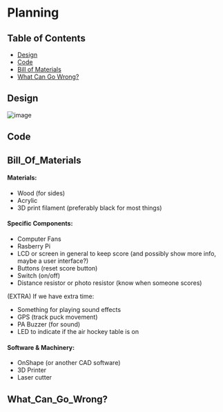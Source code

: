 # Planning

## Table of Contents
* [Design](#Design)
* [Code](#Code)
* [Bill of Materials](#Bill_Of_Materials)
* [What Can Go Wrong?](#What_Can_Go_Wrong?)
## Design

![image](https://user-images.githubusercontent.com/71342159/205669947-7beeb2ce-b330-4331-a39b-51d8935d369e.png)

## Code

## Bill_Of_Materials

#### Materials:
- Wood (for sides)
- Acrylic
- 3D print filament (preferably black for most things)

#### Specific Components:
- Computer Fans
- Rasberry Pi
- LCD or screen in general to keep score (and possibly show more info, maybe a user interface?)
- Buttons (reset score button)
- Switch (on/off)
- Distance resistor or photo resistor (know when someone scores)

(EXTRA) If we have extra time:
- Something for playing sound effects
- GPS (track puck movement)
- PA Buzzer (for sound)
- LED to indicate if the air hockey table is on

#### Software & Machinery:
- OnShape (or another CAD software)
- 3D Printer
- Laser cutter

## What_Can_Go_Wrong?
